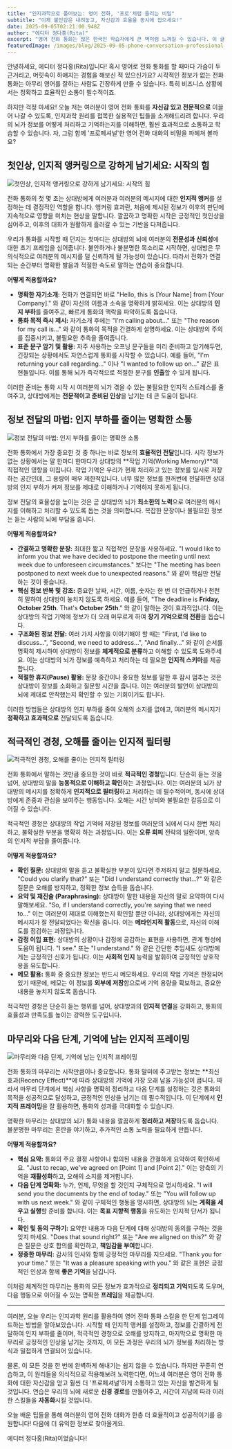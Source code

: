 ```yaml
---
title: "인지과학으로 풀어보는: 영어 전화, '프로'처럼 들리는 비밀"
subtitle: "이제 불안감은 내려놓고, 자신감과 효율을 동시에 잡으세요!"
date: 2025-09-05T02:21:00.948Z
author: "에디터 정다홍(Rita)"
excerpt: "영어 전화 통화는 많은 한국인 학습자에게 큰 벽처럼 느껴질 수 있습니다. 이 글에서는 인지과학 원리를 활용하여 전문적인 전화 대화 스킬을 효과적으로 향상시키는 방법을 알려드립니다. 불안감을 줄이고 자신감 있게 소통하는 비법을 만나보세요."
featuredImage: /images/blog/2025-09-05-phone-conversation-professional-1.jpg
---
```


안녕하세요, 에디터 정다홍(Rita)입니다! 혹시 영어로 전화 통화를 할 때마다 가슴이 두근거리고, 머릿속이 하얘지는 경험을 해보신 적 있으신가요? 시각적인 정보가 없는 전화 통화는 아무리 영어를 잘하는 사람도 긴장하게 만들 수 있습니다. 특히 비즈니스 상황에서는 정확하고 효율적인 소통이 필수적이죠.

하지만 걱정 마세요! 오늘 저는 여러분이 영어 전화 통화를 **자신감 있고 전문적으로** 이끌어 나갈 수 있도록, 인지과학 원리를 접목한 실용적인 팁들을 소개해드리려 합니다. 우리의 뇌가 정보를 어떻게 처리하고 기억하는지를 이해하면, 훨씬 효과적으로 소통하고 학습할 수 있습니다. 자, 그럼 함께 '프로페셔널'한 영어 전화 대화의 비밀을 파헤쳐 볼까요?

## 첫인상, 인지적 앵커링으로 강하게 남기세요: 시작의 힘

![첫인상, 인지적 앵커링으로 강하게 남기세요: 시작의 힘](/images/blog/2025-09-05-phone-conversation-professional-1-h2-1.jpg)

전화 통화의 첫 몇 초는 상대방에게 여러분과 여러분의 메시지에 대한 **인지적 앵커**를 설정하는 데 결정적인 역할을 합니다. 앵커링 효과란, 처음에 제시된 정보가 이후의 판단에 지속적으로 영향을 미치는 현상을 말합니다. 깔끔하고 명확한 시작은 긍정적인 첫인상을 심어주고, 이후의 대화가 원활하게 흘러갈 수 있는 기반을 다져줍니다.

우리가 통화를 시작할 때 던지는 첫마디는 상대방의 뇌에 여러분의 **전문성과 신뢰성**에 대한 초기 프레임을 심어줍니다. 불안하거나 불분명한 목소리로 시작하면, 상대방은 무의식적으로 여러분의 메시지를 덜 신뢰하게 될 가능성이 있습니다. 따라서 전화가 연결되는 순간부터 명확한 발음과 적절한 속도로 말하는 연습이 중요합니다.

**어떻게 적용할까요?**

*   **명확한 자기소개:** 전화가 연결되면 바로 "Hello, this is [Your Name] from [Your Company]." 와 같이 자신의 이름과 소속을 명확하게 밝히세요. 이는 상대방의 **인지 부하**를 줄여주고, 빠르게 통화의 맥락을 파악하도록 돕습니다.
*   **통화 목적 즉시 제시:** 자기소개 후에는 "I'm calling about..." 또는 "The reason for my call is..." 와 같이 통화의 목적을 간결하게 설명하세요. 이는 상대방의 주의를 집중시키고, 불필요한 추측을 줄여줍니다.
*   **표준 문구 암기 및 활용:** 자주 사용하는 오프닝 문구들을 미리 준비하고 암기해두면, 긴장되는 상황에서도 자연스럽게 통화를 시작할 수 있습니다. 예를 들어, "I'm returning your call regarding..." 이나 "I wanted to follow up on..." 같은 표현들입니다. 이를 통해 뇌가 즉각적으로 적절한 문구를 **인출**할 수 있게 됩니다.

이러한 준비는 통화 시작 시 여러분의 뇌가 겪을 수 있는 불필요한 인지적 스트레스를 줄여주고, 상대방에게는 **전문적이고 준비된 인상**을 남기는 데 큰 도움이 됩니다.

## 정보 전달의 마법: 인지 부하를 줄이는 명확한 소통

![정보 전달의 마법: 인지 부하를 줄이는 명확한 소통](/images/blog/2025-09-05-phone-conversation-professional-1-h2-2.jpg)

전화 통화에서 가장 중요한 것 중 하나는 바로 정보의 **효율적인 전달**입니다. 시각 정보가 없는 상황에서는 말 한마디 한마디가 상대방의 **작업 기억(Working Memory)**에 직접적인 영향을 미칩니다. 작업 기억은 우리가 현재 처리하고 있는 정보를 임시로 저장하는 공간인데, 그 용량이 매우 제한적입니다. 너무 많은 정보를 한꺼번에 전달하면 상대방의 인지 부하가 커져 정보를 제대로 이해하거나 기억하지 못하게 됩니다.

정보 전달의 효율성을 높이는 것은 곧 상대방의 뇌가 **최소한의 노력**으로 여러분의 메시지를 이해하고 처리할 수 있도록 돕는 것을 의미합니다. 복잡한 문장이나 불필요한 정보는 듣는 사람의 뇌에 부담을 줍니다.

**어떻게 적용할까요?**

*   **간결하고 명확한 문장:** 최대한 짧고 직접적인 문장을 사용하세요. "I would like to inform you that we have decided to postpone the meeting until next week due to unforeseen circumstances." 보다는 "The meeting has been postponed to next week due to unexpected reasons." 와 같이 핵심만 전달하는 것이 좋습니다.
*   **핵심 정보 반복 및 강조:** 중요한 날짜, 시간, 이름, 숫자는 한 번 더 언급하거나 천천히 말하여 상대방이 놓치지 않도록 하세요. 예를 들어, "The deadline is **Friday, October 25th**. That's **October 25th**." 와 같이 말하는 것이 효과적입니다. 이는 상대방의 작업 기억에 정보가 더 오래 머무르게 하여 **장기 기억으로의 전환**을 돕습니다.
*   **구조화된 정보 전달:** 여러 가지 사항을 이야기해야 할 때는 "First, I'd like to discuss...", "Second, we need to address...", "And finally..." 와 같이 순서를 명확히 제시하여 상대방이 정보를 **체계적으로 분류**하고 이해할 수 있도록 도와주세요. 이는 상대방의 뇌가 정보를 예측하고 처리하는 데 필요한 **인지적 스키마**를 제공합니다.
*   **적절한 휴지(Pause) 활용:** 문장 중간이나 중요한 정보를 말한 후 잠시 멈추는 것은 상대방이 정보를 소화하고 질문할 시간을 줍니다. 이는 여러분의 발언이 상대방의 뇌에 제대로 안착했는지 확인할 수 있는 기회이기도 합니다.

이러한 방법들은 상대방의 인지 부하를 줄여 오해의 소지를 없애고, 여러분의 메시지가 **정확하고 효과적으로** 전달되도록 돕습니다.

## 적극적인 경청, 오해를 줄이는 인지적 필터링

![적극적인 경청, 오해를 줄이는 인지적 필터링](/images/blog/2025-09-05-phone-conversation-professional-1-h2-3.jpg)

전화 통화에서 말하는 것만큼 중요한 것이 바로 **적극적인 경청**입니다. 단순히 듣는 것을 넘어, 상대방의 말을 **능동적으로 이해하고 확인**하는 과정입니다. 이는 여러분의 뇌가 상대방의 메시지를 정확하게 **인지적으로 필터링**하고 처리하는 데 필수적이며, 동시에 상대방에게 존중과 관심을 보여주는 행동입니다. 오해는 시간 낭비와 불필요한 갈등으로 이어질 수 있습니다.

적극적인 경청은 상대방의 작업 기억에 저장된 정보를 여러분의 뇌에서 다시 한번 처리하고, 불확실한 부분을 명확히 하는 과정입니다. 이는 **오류 회피** 전략의 일환이며, 양측의 인지적 부담을 줄여줍니다.

**어떻게 적용할까요?**

*   **확인 질문:** 상대방의 말을 듣고 불확실한 부분이 있다면 주저하지 말고 질문하세요. "Could you clarify that?" 또는 "Did I understand correctly that...?" 와 같은 질문은 오해를 방지하고, 정확한 정보 습득을 돕습니다.
*   **요약 및 재진술 (Paraphrasing):** 상대방이 말한 내용을 자신의 말로 요약하여 다시 말해보세요. "So, if I understand correctly, you're saying that we need to..." 이는 여러분이 제대로 이해했는지 확인할 뿐만 아니라, 상대방에게는 자신의 메시지가 잘 전달되었다는 확신을 줍니다. 이는 **메타인지적 활동**으로, 자신의 이해도를 점검하는 과정입니다.
*   **감정 이입 표현:** 상대방의 상황이나 감정에 공감하는 표현을 사용하면, 관계 형성에 도움이 됩니다. "I see." 또는 "I understand." 와 같은 간단한 추임새도 상대방에게는 긍정적인 신호가 됩니다. 이는 **사회적 인지** 능력을 발휘하여 긍정적인 상호작용을 유도합니다.
*   **메모 활용:** 통화 중 중요한 정보는 반드시 메모하세요. 우리의 작업 기억은 한정되어 있기 때문에, 메모는 이 정보를 **외부에 저장**함으로써 기억 용량을 확보하고, 중요한 내용을 놓치지 않도록 돕습니다.

적극적인 경청은 단순히 듣는 행위를 넘어, 상대방과의 **인지적 연결**을 강화하고, 통화의 효율성과 만족도를 높이는 강력한 도구입니다.

## 마무리와 다음 단계, 기억에 남는 인지적 프레이밍

![마무리와 다음 단계, 기억에 남는 인지적 프레이밍](/images/blog/2025-09-05-phone-conversation-professional-1-h2-4.jpg)

전화 통화의 마무리는 시작만큼이나 중요합니다. 통화 말미에 주고받는 정보는 **최신 효과(Recency Effect)**에 따라 상대방의 기억에 가장 오래 남을 가능성이 큽니다. 따라서 마무리 단계에서 핵심 사항을 명확히 정리하고 다음 단계를 설정하는 것은 통화의 목적을 성공적으로 달성하고, 긍정적인 인상을 남기는 데 필수적입니다. 이 단계에서 **인지적 프레이밍**을 잘 활용하면, 통화의 성과를 극대화할 수 있습니다.

명확한 마무리는 상대방의 뇌가 통화 내용을 깔끔하게 **정리하고 저장**하도록 돕습니다. 불분명한 마무리는 혼란을 야기하고, 추가적인 소통 노력을 필요하게 만듭니다.

**어떻게 적용할까요?**

*   **핵심 요약:** 통화의 주요 결정 사항이나 합의된 내용을 간결하게 요약하여 확인하세요. "Just to recap, we've agreed on [Point 1] and [Point 2]." 이는 양측의 기억을 **재활성화**하고, 오해의 소지를 제거합니다.
*   **다음 단계 명확화:** 누가, 언제, 무엇을 할 것인지 구체적으로 명시하세요. "I will send you the documents by the end of today." 또는 "You will follow up with us next week." 와 같이 구체적인 행동을 명시하면, 상대방의 뇌는 **계획을 세우고 실행**할 준비를 합니다. 이는 **목표 지향적 행동**을 유도하는 인지적 단서가 됩니다.
*   **확인 및 동의 구하기:** 요약한 내용과 다음 단계에 대해 상대방의 동의를 구하는 것을 잊지 마세요. "Does that sound right?" 또는 "Are we aligned on this?" 와 같은 질문은 상호 합의를 확인하고, **책임감을 부여**합니다.
*   **정중한 마무리:** 감사의 인사와 함께 긍정적인 마무리를 지으세요. "Thank you for your time." 또는 "It was a pleasure speaking with you." 와 같은 표현은 긍정적인 인상과 함께 **좋은 기억**을 남깁니다.

이처럼 체계적인 마무리는 통화의 모든 정보가 효과적으로 **정리되고 기억**되도록 도우며, 다음 행동으로 이어질 수 있는 명확한 **프레임**을 제공합니다.

---

여러분, 오늘 우리는 인지과학 원리를 활용하여 영어 전화 통화 스킬을 한 단계 업그레이드하는 방법을 알아보았습니다. 시작할 때 인지적 앵커를 설정하고, 정보를 간결하게 전달하여 인지 부하를 줄이며, 적극적인 경청으로 오해를 방지하고, 마지막으로 명확한 마무리로 긍정적인 인상을 남기는 것까지, 이 모든 과정은 우리의 뇌가 정보를 처리하는 방식과 밀접하게 연결되어 있습니다.

물론, 이 모든 것을 한 번에 완벽하게 해내기는 쉽지 않을 수 있습니다. 하지만 꾸준히 연습하고, 이 원리들을 의식적으로 적용해보려 노력한다면, 어느새 여러분은 영어 전화 통화에 대한 자신감을 얻고 훨씬 더 '프로페셔널'하게 소통하고 있는 자신을 발견하게 될 것입니다. 연습은 우리의 뇌에 새로운 **신경 경로**를 만들어주고, 시간이 지남에 따라 이러한 스킬들을 **자동화**시킬 것입니다.

오늘 배운 팁들을 통해 여러분의 영어 전화 대화가 한층 더 효율적이고 성공적이기를 응원합니다! 다음에 더 유익한 정보로 찾아올게요.

에디터 정다홍(Rita)이었습니다!